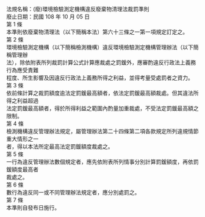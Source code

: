法規名稱：(廢)環境檢驗測定機構違反廢棄物清理法裁罰準則  
廢止日期：民國 108 年 10 月 05 日  
第 1 條  
本準則依廢棄物清理法（以下簡稱本法）第六十三條之一第一項規定訂定之。  
第 2 條  
環境檢驗測定機構（以下簡稱檢測機構）違反環境檢驗測定機構管理辦法（以下簡稱管理辦  
法），除依附表所列裁罰計算公式計算應裁處之罰鍰外，應審酌違反行政法上義務行為應受責難  
程度、所生影響及因違反行政法上義務所得之利益，並得考量受處罰者之資力。  
第 3 條  
依前條計算之裁罰額度逾法定罰鍰最高額者，依法定罰鍰最高額裁處。但其違法所得之利益超過  
法定罰鍰最高額者，得於所得利益之範圍內酌量加重裁處，不受法定罰鍰最高額之限制。  
第 4 條  
檢測機構違反管理辦法規定，屬管理辦法第二十四條第二項各款規定所列違規情節重大情形之一  
者，得以本法所定最高法定罰鍰額度裁處之。  
第 5 條  
一行為違反管理辦法數個規定者，應先依附表所列情事分別計算罰鍰額度，再依罰鍰額度最高者  
裁處之。  
第 6 條  
數行為違反同一或不同管理辦法規定者，應分別處罰之。  
第 7 條  
本準則自發布日施行。  


